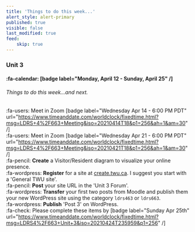 ```yaml
---
title: 'Things to do this week...'
alert_style: alert-primary
published: true
visible: false
last_modified: true
feed:
    skip: true
---
```


### Unit 3
#### :fa-calendar: [badge label="Monday, April 12 - Sunday, April 25" /]
###### Things to do this week...and next.  

:fa-users: Meet in Zoom [badge label="Wednesday Apr 14 - 6:00 PM PDT" url="https://www.timeanddate.com/worldclock/fixedtime.html?msg=LDRS+4%2F663+Meeting&iso=20210414T18&p1=256&ah=1&am=30" /]  
:fa-users: Meet in Zoom [badge label="Wednesday Apr 21 - 6:00 PM PDT" url="https://www.timeanddate.com/worldclock/fixedtime.html?msg=LDRS+4%2F663+Meeting&iso=20210421T18&p1=256&ah=1&am=30" /]   
:fa-pencil: **Create** a Visitor/Resident diagram to visualize your online presence.  
:fa-wordpress: **Register** for a site at [create.twu.ca](https://create.twu.ca). I suggest you start with a 'General TWU site'.  
:fa-pencil: **Post** your site URL in the 'Unit 3 Forum'.  
:fa-wordpress: **Transfer** your first two posts from Moodle and publish them your new WordPress site using the category `ldrs463` or `ldrs663`.  
:fa-wordpress: **Publish** 'Post 3' on WordPress.    
:fa-check: Please complete these items by [badge label="Sunday Apr 25th" url="https://www.timeanddate.com/worldclock/fixedtime.html?msg=LDRS4%2F663+Unit+3&iso=20210424T235959&p1=256" /]  
